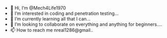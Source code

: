- 👋 Hi, I’m @Mech4Life1970
- 👀 I’m interested in coding and penetration testing...
- 🌱 I’m currently learning all that I can...
- 💞️ I’m looking to collaborate on everything and anything for beginners....
- 📫 How to reach me nreal1286@gmail..

<!---
Mech4Life1970/Mech4Life1970 is a ✨ special ✨ repository because its `README.md` (this file) appears on your GitHub profile.
You can click the Preview link to take a look at your changes.
--->
